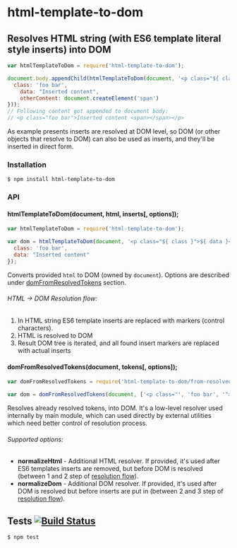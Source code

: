 # html-template-to-dom
## Resolves HTML string (with ES6 template literal style inserts) into DOM

```javascript
var htmlTemplateToDom = require('html-template-to-dom');

document.body.appendChild(htmlTemplateToDom(document, '<p class="${ class }">${ data } ${ otherContent }</p>', {
  class: 'foo bar',
	data: "Inserted content",
	otherContent: document.createElement('span')
}));
// Following content got appended to document body:
// <p class="foo bar">Inserted content <span></span></p>
```

As example presents inserts are resolved at DOM level, so DOM (or other objects that resolve to DOM) can also be used as inserts, and they'll be inserted in direct form.

### Installation

	$ npm install html-template-to-dom

### API

#### htmlTemplateToDom(document, html, inserts[, options]);

```javascript
var htmlTemplateToDom = require('html-template-to-dom');

var dom = htmlTemplateToDom(document, '<p class="${ class }">${ data }</p>', {
  class: 'foo bar',
  data: "Inserted content"
});
```

Converts provided `html` to DOM (owned by `document`). Options are described under [domFromResolvedTokens](#supported-options) section.

###### HTML -> DOM Resolution flow:

1. In HTML string ES6 template inserts are replaced with markers (control characters).
2. HTML is resolved to DOM
3. Result DOM tree is iterated, and all found insert markers are replaced with actual inserts

#### domFromResolvedTokens(document, tokens[, options]);

```javascript
var domFromResolvedTokens = require('html-template-to-dom/from-resolved-tokens');

var dom = domFromResolvedTokens(document, ['<p class="', 'foo bar', '">', "Inserted content", '</p>']);
```

Resolves already resolved tokens, into DOM. It's a low-level resolver used internally by main module, which can used directly by external utilities which need better control of resolution process.

###### Supported options:
- __normalizeHtml__ - Additional HTML resolver. If provided, it's used after ES6 templates inserts are removed, but before DOM is resolved
(between 1 and 2 step of [resolution flow](#resolution-flow)).
- __normalizeDom__ - Additional DOM resolver. If provided, it's used after DOM is resolved but before inserts are put in (between 2 and 3 step of [resolution flow](#resolution-flow)).


## Tests [![Build Status](https://travis-ci.org/medikoo/html-template-to-dom.svg)](https://travis-ci.org/medikoo/html-template-to-dom)

	$ npm test

